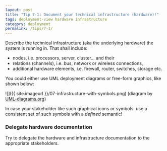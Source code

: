 ```yaml
---
layout: post
title: "Tip 7-1: Document your technical infrastructure (hardware)!"
tags: deployment-view hardware infrastructure
category: deployment
permalink: /tips/7-1/
---
```

Describe the technical infrastructure (aka the underlying hardware) the
system is running in. That shall include:

* nodes, i.e. processors, server, cluster... and their
* relations (channels), i.e. bus, network or wireless connections,
* additional hardware elements, i.e. firewall, router, switches, storage etc.

You could either use UML deployment diagrams or free-form graphics, like shown below:

![]({{ site.imageurl }}/07-infrastructure-with-symbols.png)
(diagram by [UML-diagrams.org](http://www.uml-diagrams.org/examples/web-application-network-diagram-example.html?context=depl-examples))

In case your stakeholder like such graphical icons or symbols: use a consistent
set of such symbols with a _defined_ semantic!

### Delegate hardware documentation

Try to delegate the hardware and infrastructure documentation to the appropriate
stakeholders.
